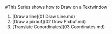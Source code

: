 

#This Series shows how to Draw on a Textwindow

01. [Draw a line](01 Draw Line.md)
02. [Draw a pixbuf](02 Draw Pixbuf.md)
03. [Translate Cooordinates](03 Coordinates.md)